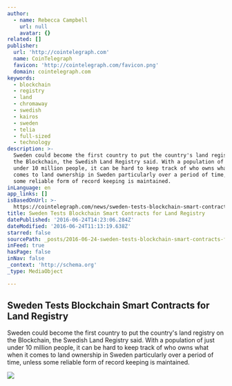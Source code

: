 ```yaml
---
author:
  - name: Rebecca Campbell
    url: null
    avatar: {}
related: []
publisher:
  url: 'http://cointelegraph.com'
  name: CoinTelegraph
  favicon: 'http://cointelegraph.com/favicon.png'
  domain: cointelegraph.com
keywords:
  - blockchain
  - registry
  - land
  - chromaway
  - swedish
  - kairos
  - sweden
  - telia
  - full-sized
  - technology
description: >-
  Sweden could become the first country to put the country's land registry on
  the Blockchain, the Swedish Land Registry said. With a population of just
  under 10 million people, it can be hard to keep track of who owns what when it
  comes to land ownership in Sweden particularly over a period of time, unless
  some reliable form of record keeping is maintained.
inLanguage: en
app_links: []
isBasedOnUrl: >-
  https://cointelegraph.com/news/sweden-tests-blockchain-smart-contracts-for-land-registry
title: Sweden Tests Blockchain Smart Contracts for Land Registry
datePublished: '2016-06-24T14:23:06.284Z'
dateModified: '2016-06-24T11:13:19.638Z'
starred: false
sourcePath: _posts/2016-06-24-sweden-tests-blockchain-smart-contracts-for-land-registry.md
inFeed: true
hasPage: false
inNav: false
_context: 'http://schema.org'
_type: MediaObject

---
```

<article style=""><h1>Sweden Tests Blockchain Smart Contracts for Land Registry</h1><p>Sweden could become the first country to put the country's land registry on the Blockchain, the Swedish Land Registry said. With a population of just under 10 million people, it can be hard to keep track of who owns what when it comes to land ownership in Sweden particularly over a period of time, unless some reliable form of record keeping is maintained.</p><img src="http://cointelegraph.com/images/725_aHR0cDovL2NvaW50ZWxlZ3JhcGguY29tL3N0b3JhZ2UvdXBsb2Fkcy92aWV3LzE2ZDcwMDJlNmU1ZTdiOTA0OGExYTY0MmQ3ZWZjYjM0LnBuZw==.jpg" /></article>